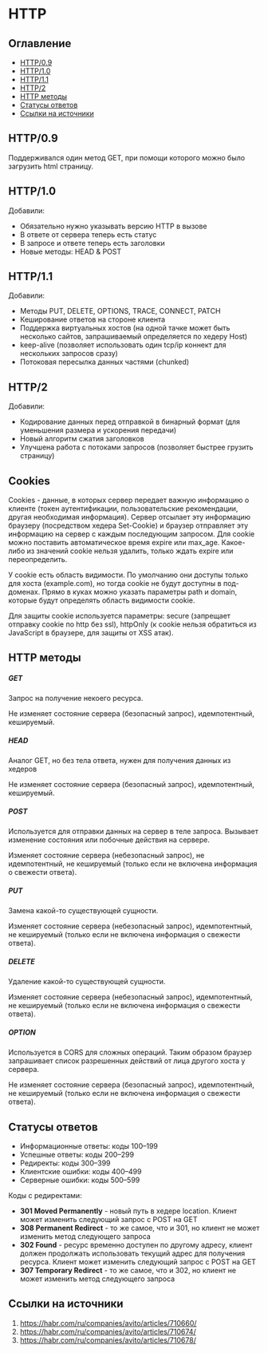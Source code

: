 # HTTP
## Оглавление
- [HTTP/0.9](#http09)
- [HTTP/1.0](#http10)
- [HTTP/1.1](#http11)
- [HTTP/2](#http2)
- [HTTP методы](#http-методы)
- [Статусы ответов](#статусы-ответов)
- [Ссылки на источники](#ссылки-на-источники)

## HTTP/0.9
Поддерживался один метод GET, при помощи которого можно было загрузить html страницу.
## HTTP/1.0
Добавили:
- Обязательно нужно указывать версию HTTP в вызове
- В ответе от сервера теперь есть статус
- В запросе и ответе теперь есть заголовки
- Новые методы: HEAD & POST
## HTTP/1.1
Добавили:
- Методы PUT, DELETE, OPTIONS, TRACE, CONNECT, PATCH
- Кеширование ответов на стороне клиента
- Поддержка виртуальных хостов (на одной тачке может быть несколько сайтов, запрашиваемый определяется по хедеру Host)
- keep-alive (позволяет использовать один tcp/ip коннект для нескольких запросов сразу)
- Потоковая пересылка данных частями (chunked)
## HTTP/2
Добавили:
- Кодирование данных перед отправкой в бинарный формат (для уменьшения размера и ускорения передачи)
- Новый алгоритм сжатия заголовков
- Улучшена работа с потоками запросов (позволяет быстрее грузить страницу)

## Cookies
Cookies - данные, в которых сервер передает важную информацию о клиенте (токен аутентификации, пользовательские рекомендации, другая необходимая информация). Сервер отсылает эту информацию браузеру (посредством хедера Set-Cookie) и браузер отправляет эту информацию на сервер с каждым последующим запросом. Для cookie можно поставить автоматическое время expire или max_age. Какое-либо из значений cookie нельзя удалить, только ждать expire или переопределить.

У cookie есть область видимости. По умолчанию они доступы только для хоста (example.com), но тогда cookie не будут доступны в под-доменах. Прямо в куках можно указать параметры path и domain, которые будут определять область видимости cookie.

Для защиты cookie используется параметры: secure (запрещает отправку cookie по http без ssl), httpOnly (к cookie нельзя обратиться из JavaScript в браузере, для защиты от XSS атак).
## HTTP методы
##### GET
Запрос на получение некоего ресурса.

Не изменяет состояние сервера (безопасный запрос), идемпотентный, кешируемый.
##### HEAD
Аналог GET, но без тела ответа, нужен для получения данных из хедеров

Не изменяет состояние сервера (безопасный запрос), идемпотентный, кешируемый.
##### POST
Используется для отправки данных на сервер в теле запроса. Вызывает изменение состояния или побочные действия на сервере.

Изменяет состояние сервера (небезопасный запрос), не идемпотентный, не кешируемый (только если не включена информация о свежести ответа).
##### PUT
Замена какой-то существующей сущности.

Изменяет состояние сервера (небезопасный запрос), идемпотентный, не кешируемый (только если не включена информация о свежести ответа).
##### DELETE
Удаление какой-то существующей сущности.

Изменяет состояние сервера (небезопасный запрос), идемпотентный, не кешируемый (только если не включена информация о свежести ответа).
##### OPTION
Используется в CORS для сложных операций. Таким образом браузер запрашивает список разрешенных действий от лица другого хоста у сервера.

Не изменяет состояние сервера (безопасный запрос), идемпотентный, не кешируемый (только если не включена информация о свежести ответа).
## Статусы ответов
- Информационные ответы: коды 100–199
- Успешные ответы: коды 200–299
- Редиректы: коды 300–399
- Клиентские ошибки: коды 400–499
- Серверные ошибки: коды 500–599

Коды с редиректами:
- **301 Moved Permanently** - новый путь в хедере location. Клиент может изменить следующий запрос с POST на GET
- **308 Permanent Redirect** - то же самое, что и 301, но клиент не может изменить метод следующего запроса
- **302 Found** - ресурс временно доступен по другому адресу, клиент должен продолжать использовать текущий адрес для получения ресурса. Клиент может изменить следующий запрос с POST на GET
- **307 Temporary Redirect** - то же самое, что и 302, но клиент не может изменить метод следующего запроса
## Ссылки на источники
1) https://habr.com/ru/companies/avito/articles/710660/
2) https://habr.com/ru/companies/avito/articles/710674/
3) https://habr.com/ru/companies/avito/articles/710678/
